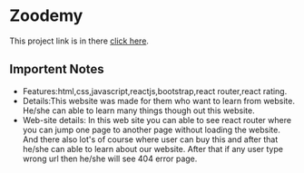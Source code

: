 # Zoodemy

This project link is in there [click here](https://zawad-zoodemy.netlify.app/).

## Importent Notes
* Features:html,css,javascript,reactjs,bootstrap,react router,react rating.
* Details:This website was made for them who want to learn from website. He/she can able to learn many things though out this website.
* Web-site details: In this web site you can able to see react router where you can jump one page to another page without loading the website. And there also lot's of course where user can buy this and after that he/she can able to learn about our website. After that if any user type wrong url then he/she will see 404 error page.
